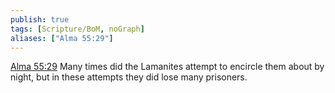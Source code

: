 ```yaml
---
publish: true
tags: [Scripture/BoM, noGraph]
aliases: ["Alma 55:29"]
---
```

[Alma 55:29](https://churchofjesuschrist.org/study/scriptures/bofm/alma/55?lang=eng&id=p29#p29) Many times did the Lamanites attempt to encircle them about by night, but in these attempts they did lose many prisoners.
